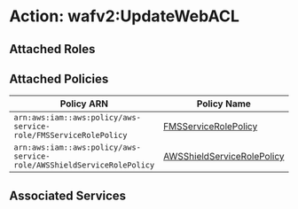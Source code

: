 # Action: wafv2:UpdateWebACL

## Attached Roles

## Attached Policies

| Policy ARN | Policy Name |
|------------|-------------|
| `arn:aws:iam::aws:policy/aws-service-role/FMSServiceRolePolicy` | [FMSServiceRolePolicy](../policies.md#fmsservicerolepolicy) |
| `arn:aws:iam::aws:policy/aws-service-role/AWSShieldServiceRolePolicy` | [AWSShieldServiceRolePolicy](../policies.md#awsshieldservicerolepolicy) |

## Associated Services

